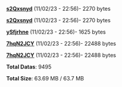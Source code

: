 [**s2Qxsnyd**](/data/s2Qxsnyd.txt) (11/02/23 - 22:56)- 2270 bytes

[**s2Qxsnyd**](/data/s2Qxsnyd.txt) (11/02/23 - 22:56)- 2270 bytes

[**ySfjrhne**](/data/ySfjrhne.txt) (11/02/23 - 22:56)- 1625 bytes

[**7hqN2JCY**](/data/7hqN2JCY.txt) (11/02/23 - 22:56)- 22488 bytes

[**7hqN2JCY**](/data/7hqN2JCY.txt) (11/02/23 - 22:56)- 22488 bytes

**Total Datas**: 9495

**Total Size**: 63.69 MB / 63.7 MB
